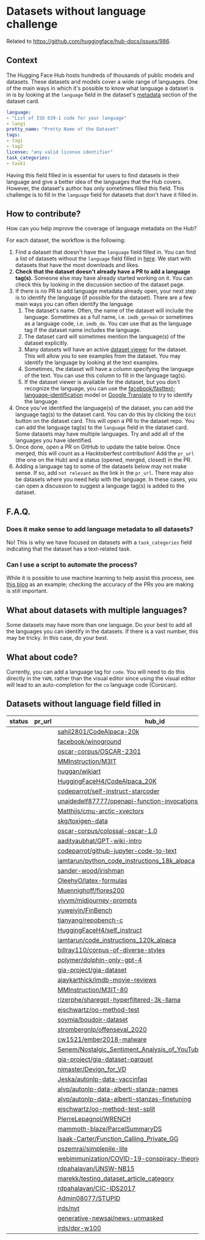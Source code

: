 # Datasets without language challenge

Related to https://github.com/huggingface/hub-docs/issues/986.

## Context

The Hugging Face Hub hosts hundreds of thousands of public models and datasets. These datasets and models cover a wide range of languages. One of the main ways in which it's possible to know what language a dataset is in is by looking at the `language` field in the dataset's [metadata](https://huggingface.co/docs/hub/datasets-cards#dataset-card-metadata)  section of the dataset card. 

```yaml
language: 
- "List of ISO 639-1 code for your language"
- lang1
pretty_name: "Pretty Name of the Dataset"
tags:
- tag1
- tag2
license: "any valid license identifier"
task_categories:
- task1
```

Having this field filled in is essential for users to find datasets in their language and give a better idea of the languages that the Hub covers. However, the dataset's author has only sometimes filled this field. This challenge is to fill in the `language` field for datasets that don't have it filled in.


## How to contribute?

How can you help improve the coverage of language metadata on the Hub?

For each dataset, the workflow is the following:

1. Find a dataset that doesn't have the `language` field filled in. You can find a list of datasets without the `language` field filled in [here](#datasets-without-language-field-filled-in). We start with datasets that have the most downloads and likes.
2. **Check that the dataset doesn't already have a PR to add a language tag(s).** Someone else may have already started working on it. You can check this by looking in the discussion section of the dataset page. 
3. If there is no PR to add language metadata already open, your next step is to identify the language (if possible for the dataset). There are a few main ways you can often identify the language
   1. The dataset's name. Often, the name of the dataset will include the language. Sometimes as a full name, i.e. `imdb_german` or sometimes as a language code, i.e. `imdb_de`. You can use that as the language tag if the dataset name includes the language.
   2. The dataset card will sometimes mention the language(s) of the dataset explicitly. 
   3. Many datasets will have an active [dataset viewer](https://huggingface.co/docs/hub/datasets-viewer) for the dataset. This will allow you to see examples from the dataset. You may identify the language by looking at the text examples. 
   4. Sometimes, the dataset will have a column specifying the language of the text. You can use this column to fill in the language tag(s).
   5. If the dataset viewer is available for the dataset, but you don't recognize the language, you can use the [facebook/fasttext-language-identification](https://huggingface.co/facebook/fasttext-language-identification) model or [Google Translate](https://translate.google.com/) to try to identify the language. 
4. Once you've identified the language(s) of the dataset, you can add the language tag(s) to the dataset card. You can do this by clicking the `Edit` button on the dataset card. This will open a PR to the dataset repo. You can add the language tag(s) to the `language` field in the dataset card. Some datasets may have multiple languages. Try and add all of the languages you have identified. 
5. Once done, open a PR on GitHub to update the table below. Once merged, this will count as a Hacktoberfest contribution! Add the `pr_url` (the one on the Hub) and a status (opened, merged, closed) in the PR. 
6. Adding a language tag to some of the datasets below may not make sense. If so, add `not relevant` as the link in the `pr_url`. There may also be datasets where you need help with the language. In these cases, you can open a discussion to suggest a language tag(s) is added to the dataset. 

## F.A.Q.

### Does it make sense to add language metadata to all datasets?

No! This is why we have focused on datasets with a `task_categories` field indicating that the dataset has a text-related task. 

### Can I use a script to automate the process?

While it is possible to use machine learning to help assist this process, see [this blog](https://huggingface.co/blog/huggy-lingo) as an example; checking the accuracy of the PRs you are making is still important. 

## What about datasets with multiple languages?

Some datasets may have more than one language. Do your best to add all the languages you can identify in the datasets. If there is a vast number, this may be tricky. In this case, do your best. 

## What about code? 

Currently, you can add a language tag for `code`. You will need to do this directly in the `YAML` rather than the visual editor since using the visual editor will lead to an auto-completion for the `co` language code (Corsican). 

## Datasets without language field filled in

| status   | pr_url   | hub_id                                                                                                                                                     |   downloads |   likes |
|----------|----------|------------------------------------------------------------------------------------------------------------------------------------------------------------|-------------|---------|
|          |          | [sahil2801/CodeAlpaca-20k](https://huggingface.co/datasets/sahil2801/CodeAlpaca-20k)                                                                       |        2124 |     104 |
|          |          | [facebook/winoground](https://huggingface.co/datasets/facebook/winoground)                                                                                 |        5468 |      57 |
|          |          | [oscar-corpus/OSCAR-2301](https://huggingface.co/datasets/oscar-corpus/OSCAR-2301)                                                                         |        7814 |      56 |
|          |          | [MMInstruction/M3IT](https://huggingface.co/datasets/MMInstruction/M3IT)                                                                                   |       62902 |      47 |
|          |          | [huggan/wikiart](https://huggingface.co/datasets/huggan/wikiart)                                                                                           |         344 |      38 |
|          |          | [HuggingFaceH4/CodeAlpaca_20K](https://huggingface.co/datasets/HuggingFaceH4/CodeAlpaca_20K)                                                               |         850 |      36 |
|          |          | [codeparrot/self-instruct-starcoder](https://huggingface.co/datasets/codeparrot/self-instruct-starcoder)                                                   |         454 |      25 |
|          |          | [unaidedelf87777/openapi-function-invocations-25k](https://huggingface.co/datasets/unaidedelf87777/openapi-function-invocations-25k)                       |          47 |      20 |
|          |          | [Matthijs/cmu-arctic-xvectors](https://huggingface.co/datasets/Matthijs/cmu-arctic-xvectors)                                                               |      158508 |      19 |
|          |          | [skg/toxigen-data](https://huggingface.co/datasets/skg/toxigen-data)                                                                                       |         957 |      17 |
|          |          | [oscar-corpus/colossal-oscar-1.0](https://huggingface.co/datasets/oscar-corpus/colossal-oscar-1.0)                                                         |          66 |      17 |
|          |          | [aadityaubhat/GPT-wiki-intro](https://huggingface.co/datasets/aadityaubhat/GPT-wiki-intro)                                                                 |         267 |      15 |
|          |          | [codeparrot/github-jupyter-code-to-text](https://huggingface.co/datasets/codeparrot/github-jupyter-code-to-text)                                           |          11 |      14 |
|          |          | [iamtarun/python_code_instructions_18k_alpaca](https://huggingface.co/datasets/iamtarun/python_code_instructions_18k_alpaca)                               |        1424 |      10 |
|          |          | [sander-wood/irishman](https://huggingface.co/datasets/sander-wood/irishman)                                                                               |         456 |       9 |
|          |          | [OleehyO/latex-formulas](https://huggingface.co/datasets/OleehyO/latex-formulas)                                                                           |          46 |       9 |
|          |          | [Muennighoff/flores200](https://huggingface.co/datasets/Muennighoff/flores200)                                                                             |       93084 |       5 |
|          |          | [vivym/midjourney-prompts](https://huggingface.co/datasets/vivym/midjourney-prompts)                                                                       |         126 |       4 |
|          |          | [yuweiyin/FinBench](https://huggingface.co/datasets/yuweiyin/FinBench)                                                                                     |         102 |       4 |
|          |          | [tianyang/repobench-c](https://huggingface.co/datasets/tianyang/repobench-c)                                                                               |         240 |       3 |
|          |          | [HuggingFaceH4/self_instruct](https://huggingface.co/datasets/HuggingFaceH4/self_instruct)                                                                 |         219 |       3 |
|          |          | [iamtarun/code_instructions_120k_alpaca](https://huggingface.co/datasets/iamtarun/code_instructions_120k_alpaca)                                           |         141 |       3 |
|          |          | [billray110/corpus-of-diverse-styles](https://huggingface.co/datasets/billray110/corpus-of-diverse-styles)                                                 |          18 |       3 |
|          |          | [polymer/dolphin-only-gpt-4](https://huggingface.co/datasets/polymer/dolphin-only-gpt-4)                                                                   |          69 |       2 |
|          |          | [gia-project/gia-dataset](https://huggingface.co/datasets/gia-project/gia-dataset)                                                                         |        1727 |       1 |
|          |          | [ajaykarthick/imdb-movie-reviews](https://huggingface.co/datasets/ajaykarthick/imdb-movie-reviews)                                                         |         222 |       1 |
|          |          | [MMInstruction/M3IT-80](https://huggingface.co/datasets/MMInstruction/M3IT-80)                                                                             |         108 |       1 |
|          |          | [rizerphe/sharegpt-hyperfiltered-3k-llama](https://huggingface.co/datasets/rizerphe/sharegpt-hyperfiltered-3k-llama)                                       |          35 |       1 |
|          |          | [ejschwartz/oo-method-test](https://huggingface.co/datasets/ejschwartz/oo-method-test)                                                                     |          27 |       1 |
|          |          | [soymia/boudoir-dataset](https://huggingface.co/datasets/soymia/boudoir-dataset)                                                                           |          25 |       1 |
|          |          | [strombergnlp/offenseval_2020](https://huggingface.co/datasets/strombergnlp/offenseval_2020)                                                               |          24 |       1 |
|          |          | [cw1521/ember2018-malware](https://huggingface.co/datasets/cw1521/ember2018-malware)                                                                       |          17 |       1 |
|          |          | [Senem/Nostalgic_Sentiment_Analysis_of_YouTube_Comments_Data](https://huggingface.co/datasets/Senem/Nostalgic_Sentiment_Analysis_of_YouTube_Comments_Data) |          12 |       1 |
|          |          | [gia-project/gia-dataset-parquet](https://huggingface.co/datasets/gia-project/gia-dataset-parquet)                                                         |       10293 |       0 |
|          |          | [nimaster/Devign_for_VD](https://huggingface.co/datasets/nimaster/Devign_for_VD)                                                                           |         239 |       0 |
|          |          | [Jeska/autonlp-data-vaccinfaq](https://huggingface.co/datasets/Jeska/autonlp-data-vaccinfaq)                                                               |         104 |       0 |
|          |          | [alvp/autonlp-data-alberti-stanza-names](https://huggingface.co/datasets/alvp/autonlp-data-alberti-stanza-names)                                           |         102 |       0 |
|          |          | [alvp/autonlp-data-alberti-stanzas-finetuning](https://huggingface.co/datasets/alvp/autonlp-data-alberti-stanzas-finetuning)                               |         102 |       0 |
|          |          | [ejschwartz/oo-method-test-split](https://huggingface.co/datasets/ejschwartz/oo-method-test-split)                                                         |          53 |       0 |
|          |          | [PierreLepagnol/WRENCH](https://huggingface.co/datasets/PierreLepagnol/WRENCH)                                                                             |          49 |       0 |
|          |          | [mammoth-blaze/ParcelSummaryDS](https://huggingface.co/datasets/mammoth-blaze/ParcelSummaryDS)                                                             |          49 |       0 |
|          |          | [Isaak-Carter/Function_Calling_Private_GG](https://huggingface.co/datasets/Isaak-Carter/Function_Calling_Private_GG)                                       |          43 |       0 |
|          |          | [pszemraj/simplepile-lite](https://huggingface.co/datasets/pszemraj/simplepile-lite)                                                                       |          33 |       0 |
|          |          | [webimmunization/COVID-19-conspiracy-theories-tweets](https://huggingface.co/datasets/webimmunization/COVID-19-conspiracy-theories-tweets)                 |          31 |       0 |
|          |          | [rdpahalavan/UNSW-NB15](https://huggingface.co/datasets/rdpahalavan/UNSW-NB15)                                                                             |          30 |       0 |
|          |          | [marekk/testing_dataset_article_category](https://huggingface.co/datasets/marekk/testing_dataset_article_category)                                         |          28 |       0 |
|          |          | [rdpahalavan/CIC-IDS2017](https://huggingface.co/datasets/rdpahalavan/CIC-IDS2017)                                                                         |          22 |       0 |
|          |          | [Admin08077/STUPID](https://huggingface.co/datasets/Admin08077/STUPID)                                                                                     |          21 |       0 |
|          |          | [irds/nyt](https://huggingface.co/datasets/irds/nyt)                                                                                                       |          15 |       0 |
|          |          | [generative-newsai/news-unmasked](https://huggingface.co/datasets/generative-newsai/news-unmasked)                                                         |          12 |       0 |
|          |          | [irds/dpr-w100](https://huggingface.co/datasets/irds/dpr-w100)                                                                                             |          12 |       0 |
